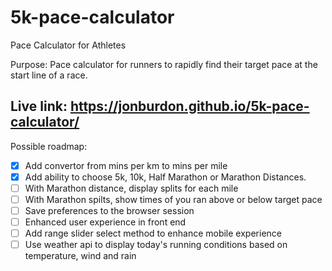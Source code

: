 # 5k-pace-calculator
Pace Calculator for Athletes

Purpose:
Pace calculator for runners to rapidly find their target pace at the start line of a race.

## Live link: https://jonburdon.github.io/5k-pace-calculator/

Possible roadmap:

* [x] Add convertor from mins per km to mins per mile
* [x] Add ability to choose 5k, 10k, Half Marathon or Marathon Distances.
* [ ] With Marathon distance, display splits for each mile
* [ ] With Marathon spilts, show times of you ran above or below target pace
* [ ] Save preferences to the browser session
* [ ] Enhanced user experience in front end
* [ ] Add range slider select method to enhance mobile experience
* [ ] Use weather api to display today's running conditions based on temperature, wind and rain